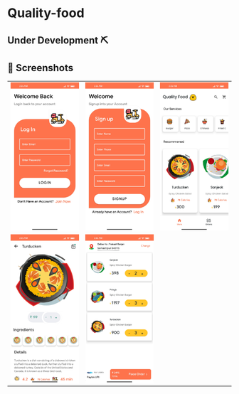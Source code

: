 # Quality-food

## Under Development ⛏
## 📸 Screenshots

||||
|:----------------------------------------:|:-----------------------------------------:|:-----------------------------------------: |
| ![](assets/f1.jpg) | ![](assets/f2.jpg) | ![](assets/f3.jpg) |
| ![](assets/f4.jpg) | ![](assets/f5.jpg) |
